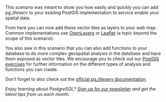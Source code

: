 This scenario was meant to show you how easily and quickly you can add pg_tileserv to your exisitng PostGIS implementation to service enable your spatial data. 

From here you can now add these vector tiles as layers to your web map. Common implementations use [OpenLayers](https://openlayers.org/) or [Leaflet](https://leafletjs.com/) (a topic beyond the scope of this scenario). 

You also saw in this scenario that you can also add functions to your database to do more complex geospatial analysis in the database and have them exposed as vector tiles. We encourage you to check out our [PostGIS exercises](https://learn.crunchydata.com/postgis) for further information on the different types of analysis and functions you can create.

Don't forget to also check out the [official pg_tileserv documentation](https://access.crunchydata.com/documentation/pg_tileserv/latest/).

_Enjoy learning about PostgreSQL? [Sign up for our newsletter](https://www.crunchydata.com/newsletter/) and get the latest tips from us each month._

